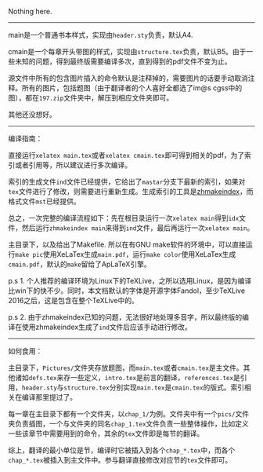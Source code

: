 Nothing here.

----

main是一个普通书本样式，实现由`header.sty`负责，默认A4. 

cmain是一个每章开头带图的样式，实现由`structure.tex`负责，默认B5。由于一些未知的问题，得到最终版需要编译多次，直到得到的pdf文件不变为止。

源文件中所有的包含图片插入的命令默认是注释掉的，需要图片的话要手动取消注释。所有的图片，包括题图（由于翻译者的个人喜好全都选了im@s cgss中的图），都在`197.zip`文件夹中，解压到相应文件夹即可。

其他还没想好。

----

编译指南：

直接运行`xelatex main.tex`或者`xelatex cmain.tex`即可得到相关的pdf，为了索引或者引用等，所以建议进行多次编译。

索引的生成文件`ind`文件已经提供，它给出了`mastar`分支下最新的索引，如果对`tex`文件进行了修改，则需要进行重新生成。生成索引的工具是[zhmakeindex](https://www.ctan.org/pkg/zhmakeindex?lang=en)，而格式文件`mst`已经提供。

总之，一次完整的编译流程如下：先在根目录运行一次`xelatex main`得到`idx`文件，然后运行`zhmakeindex main`来得到`ind`文件，最后再运行一次`xelatex main`。

主目录下，以及给出了Makefile. 所以在有GNU make软件的环境中，可以直接运行`make pic`使用XeLaTex生成`main.pdf`，运行`make color`使用XeLaTex生成`cmain.pdf`，默认的`make`留给了ApLaTeX引擎。

p.s 1. 个人推荐的编译环境为Linux下的TeXLive，之所以选用Linux，是因为编译比win下的快不少。同时，本文档默认的字体是开源字体Fandol，至少TeXLive 2016之后，这是包含在整个TeXLive中的。

p.s 2. 由于zhmakeindex已知的问题，无法很好地处理多音字，所以最终版的编译在使用zhmakeindex生成了`ind`文件后应该手动进行修改。

-----

如何食用：

主目录下，`Pictures/`文件夹存放题图，而`main.tex`或者`cmain.tex`是主文件。其他诸如`defs.tex`来存一些定义，`intro.tex`是前言的翻译，`references.tex`是引用，`header.sty`与`structure.tex`分别实现`main.tex`是`cmain.tex`的版式。索引相关在编译那里提过了。

每一章在主目录下都有一个文件夹，以`chap_1/`为例。文件夹中有一个`pics/`文件夹负责插图，一个与文件夹的同名`chap_1.tex`文件负责一些整体操作，比如定义一些该章节中需要用到的命令，其余的`tex`文件即是每节的翻译。

综上，翻译的最小单位是节，编译时它被插入到各个`chap_*.tex`中，而各个`chap_*.tex`被插入到主文件中。参与翻译直接修改对应节的`tex`文件即可。